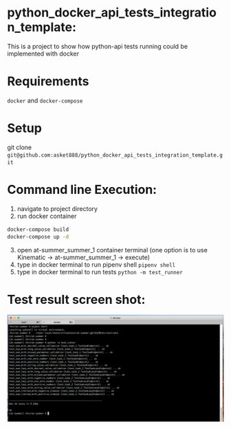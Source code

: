 # python_docker_api_tests_integration_template:
This is a project to show how python-api tests running could be implemented with docker

# Requirements
`docker` and `docker-compose`

# Setup
git clone `git@github.com:asket888/python_docker_api_tests_integration_template.git`

# Command line Execution:
1. navigate to project directory
2. run docker container
```bash
docker-compose build
docker-compose up -d
```
3. open at-summer_summer_1 container terminal (one option is to use Kinematic -> at-summer_summer_1 -> execute)
4. type in docker terminal to run pipenv shell `pipenv shell`
5. type in docker terminal to run tests `python -m test_runner`

# Test result screen shot:
![Screenshot](screenshot.png)
